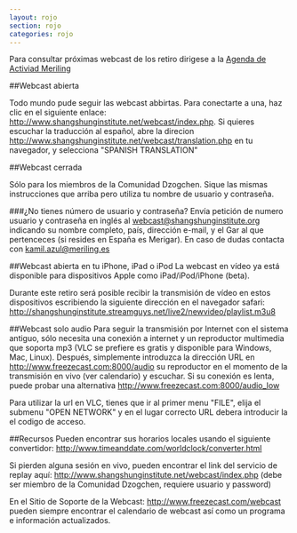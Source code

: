 ```yaml
---
layout: rojo
section: rojo
categories: rojo
---
```

Para consultar próximas webcast de los retiro dirigese a la [Agenda de Activiad Meriling](http://meriling.es/rojo/)

##Webcast abierta

Todo mundo pude seguir las webcast abbirtas. Para conectarte a una, haz clic en el siguiente enlace: <http://www.shangshunginstitute.net/webcast/index.php>.
Si quieres escuchar la traducción al español, abre la direcion <http://www.shangshunginstitute.net/webcast/translation.php> en tu navegador, y selecciona "SPANISH TRANSLATION"

##Webcast cerrada

Sólo para los miembros de la Comunidad Dzogchen. Sique las mismas instrucciones que arriba pero utiliza tu nombre de usuario y contraseña.

###¿No tienes número de usuario y contraseña?
Envía petición de numero usuario y contraseña en inglés al <webcast@shangshunginstitute.org> indicando su nombre completo, país, dirección e-mail, y el Gar al que pertenceces (si resides en España es Merigar). En caso de dudas contacta con kamil.azul@meriling.es

##Webcast abierta en tu iPhone, iPad o iPod
La webcast en vídeo ya está disponible para dispositivos Apple como iPad/iPod/iPhone (beta).

Durante este retiro será posible recibir la transmisión de vídeo en estos dispositivos escribiendo la siguiente dirección en el navegador safari:
<http://shangshunginstitute.streamguys.net/live2/newvideo/playlist.m3u8>

##Webcast solo audio
Para seguir la transmisión por Internet con el sistema antiguo, sólo necesita una conexión a internet y un reproductor multimedia que soporta mp3 (VLC se prefiere es gratis y disponible para Windows, Mac, Linux).
Después, simplemente introduzca la dirección URL en <http://www.freezecast.com:8000/audio> su reproductor en el momento de la transmisión en vivo (ver calendario) y escuchar.
Si su conexión es lenta, puede probar una alternativa <http://www.freezecast.com:8000/audio_low>

Para utilizar la url en VLC, tienes que ir al primer  menu "FILE", elija el submenu "OPEN NETWORK"  y en el lugar correcto URL  debera introducir la el codigo de acceso.

##Recursos
Pueden encontrar sus horarios locales usando el siguiente convertidor: <http://www.timeanddate.com/worldclock/converter.html>

Si pierden alguna sesión en vivo, pueden encontrar el link del servicio de replay aquí: <http://www.shangshunginstitute.net/webcast/index.php> (debe ser miembro de la Comunidad Dzogchen, requiere usuario y password)

En el Sitio de Soporte de la Webcast: <http://www.freezecast.com/webcast> pueden siempre encontrar el calendario de webcast  así como un programa e información actualizados.